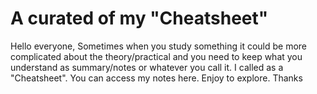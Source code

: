 # A curated of my "Cheatsheet"

Hello everyone, Sometimes when you study something it could be more complicated about the theory/practical and you need to keep what you understand as summary/notes or whatever you call it. I called as a "Cheatsheet". You can access my notes here. Enjoy to explore. Thanks
